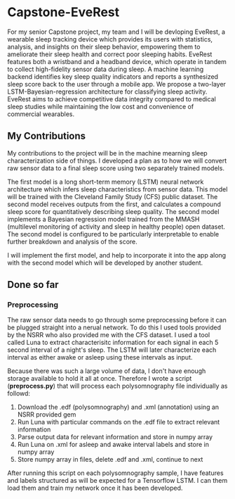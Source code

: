 # Capstone-EveRest

For my senior Capstone project, my team and I will be devloping EveRest, a wearable sleep tracking device which provides its users with statistics, analysis, and insights on their sleep behavior, empowering them to ameliorate their sleep health and correct poor sleeping habits. EveRest features both a wristband and a headband device, which operate in tandem to collect high-fidelity sensor data during sleep. A machine learning backend identifies key sleep quality indicators and reports a synthesized sleep score back to the user through a mobile app. We propose a two-layer LSTM-Bayesian-regression architecture for classifying sleep activity. EveRest aims to achieve competitive data integrity compared to medical sleep studies while maintaining the low cost and convenience of commercial wearables.

## My Contributions

My contributions to the project will be in the machine mearning sleep characterization side of things. I developed a plan as to how we will convert raw sensor data to a final sleep score using two separately trained models.

The first model is a long short-term memory (LSTM) neural network architecture which infers sleep characteristics from sensor data. This model will be trained with the Cleveland Family Study (CFS) public dataset. The second model receives outputs from the first, and calculates a compound sleep score for quantitatively describing sleep quality. The second model implements a Bayesian regression model trained from the MMASH (multilevel monitoring of activity and sleep in healthy people) open dataset. The second model is configured to be particularly interpretable to enable further breakdown and analysis of the score.

I will implement the first model, and help to incorporate it into the app along with the second model which will be developed by another student.

## Done so far

### Preprocessing

The raw sensor data needs to go through some preprocessing before it can be plugged straight into a nerual network. To do this I used tools provided by the NSRR who also provided me with the CFS dataset. I used a tool called Luna to extract characterisitc information for each signal in each 5 second interval of a night's sleep. The LSTM will later characterize each interval as either awake or asleep using these intervals as input.

Because there was such a large volume of data, I don't have enough storage available to hold it all at once. Therefore I wrote a script (__preprocess.py__) that will process each polysomnography file individually as followd:

1. Download the .edf (polysomnography) and .xml (annotation) using an NSRR provided gem
1. Run Luna with particular commands on the .edf file to extract relevant information
1. Parse output data for relevant information and store in numpy array
1. Run Luna on .xml for asleep and awake interval labels and store in numpy array
1. Store numpy array in files, delete .edf and .xml, continue to next

After running this script on each polysomnography sample, I have features and labels structured as will be expected for a Tensorflow LSTM. I can them load them and train my network once it has been developed.
